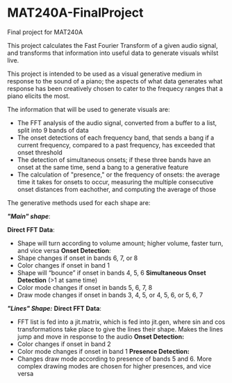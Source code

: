 # MAT240A-FinalProject

Final project for MAT240A 

This project calculates the Fast Fourier Transform of a given audio signal, and transforms that information into useful data to generate visuals whilst live.

This project is intended to be used as a visual generative medium in response to the sound of a piano; the aspects of what data generates what response has been creatively chosen to cater to the frequecy ranges that a piano elicits the most. 

The information that will be used to generate visuals are:
- The FFT analysis of the audio signal, converted from a buffer to a list, split into 9 bands of data
- The onset detections of each frequency band, that sends a bang if a current frequency, compared to a past frequency, has exceeded that onset threshold
- The detection of simultaneous onsets; if these three bands have an onset at the same time, send a bang to a generative feature
- The calculation of "presence," or the frequency of onsets: the average time it takes for onsets to occur, measuring the multiple consecutive onset distances from eachother, and computing the average of those

The generative methods used for each shape are:

_**"Main" shape**_:

**Direct FFT Data**:
- Shape will turn according to volume amount; higher volume, faster turn, and vice versa
**Onset Detection**:
- Shape changes if onset in bands 6, 7, or 8
- Color changes if onset in band 1
- Shape will “bounce” if onset in bands 4, 5, 6
**Simultaneous Onset Detection** (>1 at same time)
- Color mode changes if onset in bands 5, 6, 7, 8
- Draw mode changes if onset in bands 3, 4, 5, or 4, 5, 6, or 5, 6, 7

_**"Lines" Shape:**_
**Direct FFT Data**:
- FFT list is fed into a jit.matrix, which is fed into jit.gen, where sin and cos transformations take place to give the lines their shape. Makes the lines jump and move in response to the audio
**Onset Detection:**
- Color changes if onset in band 2
- Color mode changes if onset in band 1
**Presence Detection:**
- Changes draw mode according to presence of bands 5 and 6. More complex drawing modes are chosen for higher presences, and vice versa


